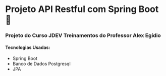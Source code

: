 # Projeto API Restful com Spring Boot :1st_place_medal:

### Projeto do Curso JDEV Treinamentos do Professor Alex Egídio

#### Tecnologias Usadas:

- Spring Boot
- Banco de Dados Postgresql
- JPA

